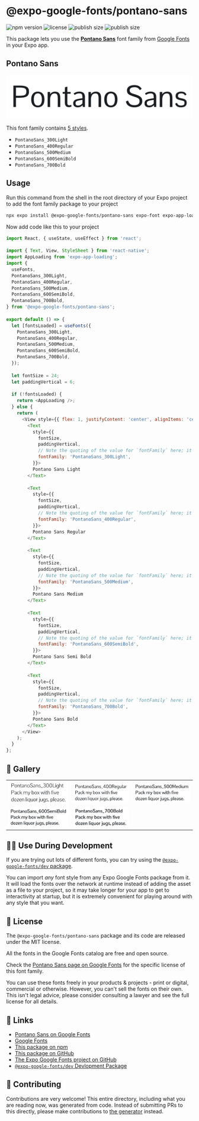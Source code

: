 # @expo-google-fonts/pontano-sans

![npm version](https://flat.badgen.net/npm/v/@expo-google-fonts/pontano-sans)
![license](https://flat.badgen.net/github/license/expo/google-fonts)
![publish size](https://flat.badgen.net/packagephobia/install/@expo-google-fonts/pontano-sans)
![publish size](https://flat.badgen.net/packagephobia/publish/@expo-google-fonts/pontano-sans)

This package lets you use the [**Pontano Sans**](https://fonts.google.com/specimen/Pontano+Sans) font family from [Google Fonts](https://fonts.google.com/) in your Expo app.

## Pontano Sans

![Pontano Sans](./font-family.png)

This font family contains [5 styles](#-gallery).

- `PontanoSans_300Light`
- `PontanoSans_400Regular`
- `PontanoSans_500Medium`
- `PontanoSans_600SemiBold`
- `PontanoSans_700Bold`

## Usage

Run this command from the shell in the root directory of your Expo project to add the font family package to your project
```sh
npx expo install @expo-google-fonts/pontano-sans expo-font expo-app-loading
```

Now add code like this to your project
```js
import React, { useState, useEffect } from 'react';

import { Text, View, StyleSheet } from 'react-native';
import AppLoading from 'expo-app-loading';
import {
  useFonts,
  PontanoSans_300Light,
  PontanoSans_400Regular,
  PontanoSans_500Medium,
  PontanoSans_600SemiBold,
  PontanoSans_700Bold,
} from '@expo-google-fonts/pontano-sans';

export default () => {
  let [fontsLoaded] = useFonts({
    PontanoSans_300Light,
    PontanoSans_400Regular,
    PontanoSans_500Medium,
    PontanoSans_600SemiBold,
    PontanoSans_700Bold,
  });

  let fontSize = 24;
  let paddingVertical = 6;

  if (!fontsLoaded) {
    return <AppLoading />;
  } else {
    return (
      <View style={{ flex: 1, justifyContent: 'center', alignItems: 'center' }}>
        <Text
          style={{
            fontSize,
            paddingVertical,
            // Note the quoting of the value for `fontFamily` here; it expects a string!
            fontFamily: 'PontanoSans_300Light',
          }}>
          Pontano Sans Light
        </Text>

        <Text
          style={{
            fontSize,
            paddingVertical,
            // Note the quoting of the value for `fontFamily` here; it expects a string!
            fontFamily: 'PontanoSans_400Regular',
          }}>
          Pontano Sans Regular
        </Text>

        <Text
          style={{
            fontSize,
            paddingVertical,
            // Note the quoting of the value for `fontFamily` here; it expects a string!
            fontFamily: 'PontanoSans_500Medium',
          }}>
          Pontano Sans Medium
        </Text>

        <Text
          style={{
            fontSize,
            paddingVertical,
            // Note the quoting of the value for `fontFamily` here; it expects a string!
            fontFamily: 'PontanoSans_600SemiBold',
          }}>
          Pontano Sans Semi Bold
        </Text>

        <Text
          style={{
            fontSize,
            paddingVertical,
            // Note the quoting of the value for `fontFamily` here; it expects a string!
            fontFamily: 'PontanoSans_700Bold',
          }}>
          Pontano Sans Bold
        </Text>
      </View>
    );
  }
};

```

## 🔡 Gallery


||||
|-|-|-|
|![PontanoSans_300Light](./PontanoSans_300Light.ttf.png)|![PontanoSans_400Regular](./PontanoSans_400Regular.ttf.png)|![PontanoSans_500Medium](./PontanoSans_500Medium.ttf.png)||
|![PontanoSans_600SemiBold](./PontanoSans_600SemiBold.ttf.png)|![PontanoSans_700Bold](./PontanoSans_700Bold.ttf.png)|||


## 👩‍💻 Use During Development

If you are trying out lots of different fonts, you can try using the [`@expo-google-fonts/dev` package](https://github.com/expo/google-fonts/tree/master/font-packages/dev#readme).

You can import *any* font style from any Expo Google Fonts package from it. It will load the fonts
over the network at runtime instead of adding the asset as a file to your project, so it may take longer
for your app to get to interactivity at startup, but it is extremely convenient
for playing around with any style that you want.

## 📖 License

The `@expo-google-fonts/pontano-sans` package and its code are released under the MIT license.

All the fonts in the Google Fonts catalog are free and open source.

Check the [Pontano Sans page on Google Fonts](https://fonts.google.com/specimen/Pontano+Sans) for the specific license of this font family.

You can use these fonts freely in your products & projects - print or digital, commercial or otherwise. However, you can't sell the fonts on their own. This isn't legal advice, please consider consulting a lawyer and see the full license for all details.

## 🔗 Links

- [Pontano Sans on Google Fonts](https://fonts.google.com/specimen/Pontano+Sans)
- [Google Fonts](https://fonts.google.com/)
- [This package on npm](https://www.npmjs.com/package/@expo-google-fonts/pontano-sans)
- [This package on GitHub](https://github.com/expo/google-fonts/tree/master/font-packages/pontano-sans)
- [The Expo Google Fonts project on GitHub](https://github.com/expo/google-fonts)
- [`@expo-google-fonts/dev` Devlopment Package](https://github.com/expo/google-fonts/tree/master/font-packages/dev)

## 🤝 Contributing

Contributions are very welcome! This entire directory, including what you are reading now, was generated from code. Instead of submitting PRs to this directly, please make contributions to [the generator](https://github.com/expo/google-fonts/tree/master/packages/generator) instead.
